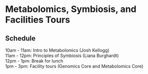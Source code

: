 # Metabolomics, Symbiosis, and Facilities Tours

## Schedule
 10am - 11am: Intro to Metabolomics (Josh Kellogg)   
 11am - 12pm: Principles of Symbiosis (Liana Burghardt)  
 12pm - 1pm: Break for lunch  
 1pm - 3pm: Facility tours (Genomics Core and Metabolomics Core)  
 
